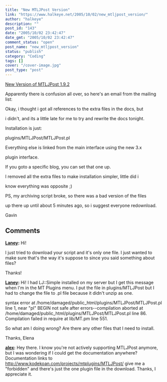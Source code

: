 ```yaml
---
title: "New MTLJPost Version"
link: "https://www.halkeye.net/2005/10/02/new_mtljpost_version/"
author: "halkeye"
description: ""
post_id: "143"
date: "2005/10/02 23:42:47"
date_gmt: "2005/10/02 23:42:47"
comment_status: "open"
post_name: "new_mtljpost_version"
status: "publish"
category: "Coding"
tags: []
cover: "/cover-image.jpg"
post_type: "post"
---
```


[ New Version of MTLJPost 1.9.2](http://kodekoan.com/projects/mtplugins/MTLJPost/1.9.2/)

Apparently there is confusion all over, so here's an email from the mailing list:

  

Okay, i thought i got all references to the extra files in the docs, but   

i didn't, and its a little late for me to try and rewrite the docs tonight.

Installation is just:  

plugins/MTLJPost/MTLJPost.pl

Everything else is linked from the main interface using the new 3.x   

plugin interface.

If you goto a specific blog, you can set that one up.

I removed all the extra files to make installation simpler, little did i   

know everything was opposite ;)

PS, my archiving script broke, so there was a bad version of the files   

up there up until about 5 minutes ago, so i suggest everyone redownload.

Gavin

## Comments

**[Laney](#3 "2005-11-16 05:43:17"):** Hi!

I just tried to download your script and it's only one file. I just wanted to make sure that's the way it's suppose to since you said something about files?

Thanks!

**[Laney](#4 "2005-11-16 18:51:21"):** Hi! I had LJ::Simple installed on my server but I get this message when I'm in the MT Plugins menu. I put the file in plugins/MTLJPost but I had to change the file to .pl file because it didn't unzip as one.

syntax error at /home/damaged/public_html/plugins/MTLJPost/MTLJPost.pl line 1, near "pl"
BEGIN not safe after errors--compilation aborted at /home/damaged/public_html/plugins/MTLJPost/MTLJPost.pl line 86.
Compilation failed in require at lib/MT.pm line 551.


So what am I doing wrong? Are there any other files that I need to install.

Thanks,
Elena

**[alex](#5 "2007-06-14 19:56:33"):** Hey there. I know you're not actively supporting MTLJPost anymore, but I was wondering if I could get the documentation anywhere? Documentation links to http://www.kodekoan.com/projects/mtplugins/MTLJPost/ give me a "forbidden" and there's just the one plugin file in the download. Thanks, I appreciate it.

